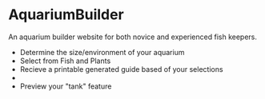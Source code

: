 # AquariumBuilder
An aquarium builder website for both novice and experienced fish keepers.
<ul>
    <li> Determine the size/environment of your aquarium </li>
    <li> Select from Fish and Plants </li>
    <li> Recieve a printable generated guide based of your selections<li>
    <li> Preview your "tank" feature </li>
</ul>

